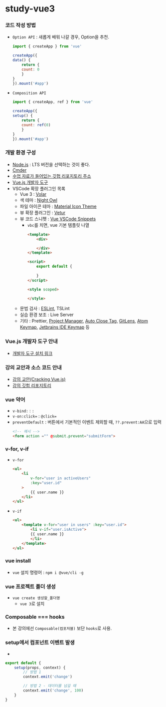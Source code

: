 # study-vue3

### 코드 작성 방법
- `Option API` : 새롭게 배워 나갈 경우, Option을 추천.
    ```javascript
    import { createApp } from 'vue'

    createApp({
    data() {
        return {
        count: 0
        }
    }
    }).mount('#app')
    ```

- `Composition API`
    ```javascript
    import { createApp, ref } from 'vue'

    createApp({
    setup() {
        return {
        count: ref(0)
        }
    }
    }).mount('#app')
    ```

### 개발 환경 구성
- [Node.js](https://nodejs.org/en/) : LTS 버전을 선택하는 것이 좋다.
- [Cmder](https://cmder.app/)
- [수업 자료가 들어있는 깃헙 리포지토리 주소](https://github.com/joshua1988/learn-vue-js)
- [Vue.js 개발자 도구](https://chromewebstore.google.com/detail/vuejs-devtools/nhdogjmejiglipccpnnnanhbledajbpd?pli=1)
- VSCode 확장 플러그인 목록
    - Vue 3 : [Volar](https://marketplace.visualstudio.com/items?itemName=Vue.volar)
    - 색 테마 : [Night Owl](https://marketplace.visualstudio.com/items?itemName=sdras.night-owl)
    - 파일 아이콘 테마 : [Material Icon Theme](https://marketplace.visualstudio.com/items?itemName=PKief.material-icon-theme)
    - 뷰 확장 플러그인 : [Vetur](https://marketplace.visualstudio.com/items?itemName=octref.vetur)
    - 뷰 코드 스니펫 : [Vue VSCode Snippets](https://marketplace.visualstudio.com/items?itemName=sdras.vue-vscode-snippets)
        - `vbc`를 치면, vue 기본 템플릿 나열
            ```html
            <template>
                <div>

                </div>
            </template>

            <script>
                export default {
                    
                }
            </script>

            <style scoped>

            </style>
            ```
    - 문법 검사 : [ESLint](https://marketplace.visualstudio.com/items?itemName=dbaeumer.vscode-eslint), TSLint
    - 실습 환경 보조 : Live Server
    - 기타 : Prettier, [Project Manager](https://marketplace.visualstudio.com/items?itemName=alefragnani.project-manager), [Auto Close Tag](https://marketplace.visualstudio.com/items?itemName=formulahendry.auto-close-tag), [GitLens](https://marketplace.visualstudio.com/items?itemName=eamodio.gitlens), [Atom Keymap](https://marketplace.visualstudio.com/items?itemName=ms-vscode.atom-keybindings), [Jetbrains IDE Keymap](https://marketplace.visualstudio.com/items?itemName=isudox.vscode-jetbrains-keybindings) 등

### Vue.js 개발자 도구 안내
- [개발자 도구 설치 링크](https://chromewebstore.google.com/detail/vuejs-devtools/nhdogjmejiglipccpnnnanhbledajbpd)

### 강의 교안과 소스 코드 안내
- [강의 교안(Cracking Vue.js)](https://joshua1988.github.io/vue-camp/)
- [강의 깃헙 리포지토리](https://github.com/joshua1988/learn-vue-js)

### vue 약어
- `v-bind:` : `:`
- `v-on:click=` : `@click=`
- `preventDefault` : 버튼에서 기본적인 이벤트 제외할 때, `??.prevent:AA`으로 입력
    ```html
    <!-- 예시 -->
    <form action ="" @submit.prevent="submitForm">
    ```

### v-for, v-if
- `v-for`
    ```html
    <ul>
        <li
            v-for="user in activeUsers"
            :key="user.id"
        >
            {{ user.name }}
        </li>
    </ul>
    ```

- `v-if`
    ```html
    <ul>
        <template v-for="user in users" :key="user.id">
            <li v-if="user.isActive">
            {{ user.name }}
            </li>
        </template>
    </ul>
    ```

### vue install
- `vue` 설치 명령어 : `npm i @vue/cli -g`

### vue 프로젝트 폴더 생성
- `vue create 생성할_폴더명`
    - `vue 3`로 설치

### Composable === hooks
- 본 강의에선 `Composable(컴포저블)` 보단 `hooks`로 사용.

### setup에서 컴포넌트 이벤트 발생
-
```javascript
export default {
    setup(props, context) {
        // 방법 1
        context.emit('change')

        // 방법 2 - 데이터를 넘길 때
        context.emit('change', 100)
    }
}
```